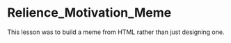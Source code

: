 # Relience_Motivation_Meme
This lesson was to build a meme from HTML rather than just designing one. 
